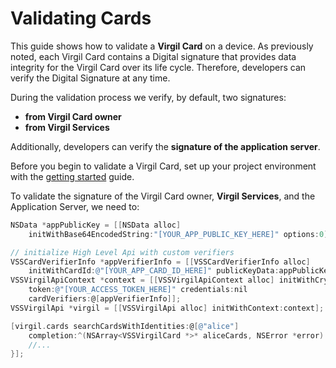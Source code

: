 # Validating Cards

This guide shows how to validate a **Virgil Card** on a device. As previously noted, each Virgil Card contains a Digital signature that provides data integrity for the Virgil Card over its life cycle. Therefore, developers can verify the Digital Signature at any time.

During the validation process we verify, by default, two signatures:
- **from Virgil Card owner**
- **from Virgil Services**

Additionally, developers can verify the **signature of the application server**.

Before you begin to validate a Virgil Card, set up your project environment with the [getting started](/docs/objectivec/guides/configuration/client.md) guide.

To validate the signature of the Virgil Card owner, **Virgil Services**, and the Application Server, we need to:

```objectivec
NSData *appPublicKey = [[NSData alloc]
	initWithBase64EncodedString:"[YOUR_APP_PUBLIC_KEY_HERE]" options:0];

// initialize High Level Api with custom verifiers
VSSCardVerifierInfo *appVerifierInfo = [[VSSCardVerifierInfo alloc]
	initWithCardId:@"[YOUR_APP_CARD_ID_HERE]" publicKeyData:appPublicKey];
VSSVirgilApiContext *context = [[VSSVirgilApiContext alloc] initWithCrypto:nil
	token:@"[YOUR_ACCESS_TOKEN_HERE]" credentials:nil
	cardVerifiers:@[appVerifierInfo]];
VSSVirgilApi *virgil = [[VSSVirgilApi alloc] initWithContext:context];

[virgil.cards searchCardsWithIdentities:@[@"alice"]
	completion:^(NSArray<VSSVirgilCard *>* aliceCards, NSError *error) {
	//...
}];
```
